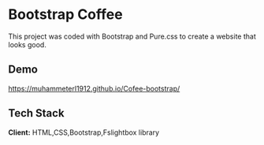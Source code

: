 
# Bootstrap Coffee 

This project was coded with Bootstrap and Pure.css to create a website that looks good.


## Demo

https://muhammeterl1912.github.io/Cofee-bootstrap/


## Tech Stack

**Client:** HTML,CSS,Bootstrap,Fslightbox library



